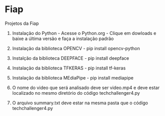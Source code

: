 # Fiap
Projetos da Fiap

1. Instalação do Python -  Acesse o Python.org - Clique em dowloads e baixe a última versão e faça a instalação padrão 

2. Instalação da biblioteca OPENCV - pip install opencv-python

3. Instalção da biblioteca DEEPFACE - pip install deepface

4. Instalação da biblioteca TFKERAS - pip install tf-keras

5. Instalação da biblioteca MEdiaPipe - pip install mediapipe

6. O nome do video que será analisado deve ser video.mp4 e deve estar localizado no mesmo diretório do código techchallenger4.py

7. O arquivo summary.txt deve estar na mesma pasta que o código techchallenger4.py